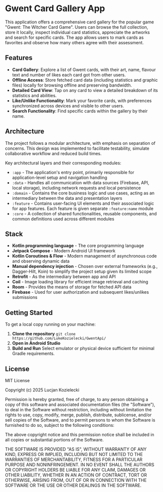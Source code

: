 # Gwent Card Gallery App

This application offers a comprehensive card gallery for the popular game "Gwent: The Witcher Card Game". Users can browse the full collection, store it locally, inspect individual card statistics, appreciate the artworks and search for specific cards. The app allows users to mark cards as favorites and observe how many others agree with their assessment.

## Features

- **Card Gallery**: Explore a list of Gwent cards, with their art, name, flavour text and number of likes each card got from other users. 
- **Offline Access**: Store fetched card data (including statistics and graphic files) locally for browsing offline and preserving bandwidth.
- **Detailed Card View**: Tap on any card to view a detailed breakdown of its statistics and abilities.
- **Like/Unlike Functionality**: Mark your favorite cards, with preferences synchronized across devices and visible to other users.
- **Search Functionality**: Find specific cards within the gallery by their name.

## Architecture

The project follows a modular architecture, with emphasis on separation of concerns. This design was implemented to facilitate testability, simulate collaborative workflow and reduced build times.

Key architectural layers and their corresponding modules:
- `:app` - The application's entry point, primarily responsible for application-level setup and navigation handling
- `:data` - Handles all communication with data sources (Firebase, API, local storage), including network requests and local persistence
- `:domain` - Contains the core business logic and use cases, acting as an intermediary between the data and presentation layers
- `:feature` - Contains user-facing UI elements and their associated logic for app features. Each feature is given separate `:feature:name` module
- `:core` - A collection of shared functionalities, reusable components, and common definitions used across different modules

## Stack

- **Kotlin programming language** - The core programming language
- **Jetpack Compose** - Modern Android UI framework
- **Kotlin Coroutines & Flow** - Modern management of asynchronous code and observing dynamic data
- **Manual dependency injection** - Chosen over external frameworks (e.g., Dagger-Hilt, Koin) to simplify the project setup given its limited scope
- **Retrofit** - As the intermediary between app and API
- **Coil** - Image loading library for efficient image retrieval and caching
- **Room** - Provides the means of storage for fetched API data 
- **Firebase** - Used for user authorization and subsequent likes/unlikes submissions

## Getting Started

To get a local copy running on your machine:
1. **Clone the repository**
```git clone https://github.com/LukeKozielecki/GwentApi/```
2. **Open in Android Studio**
3. **Build and Run**
Select emulator or physical device sufficient for minimal Gradle requirements.

## License

MIT License

Copyright (c) 2025 Lucjan Kozielecki

Permission is hereby granted, free of charge, to any person obtaining a copy
of this software and associated documentation files (the "Software"), to deal
in the Software without restriction, including without limitation the rights
to use, copy, modify, merge, publish, distribute, sublicense, and/or sell
copies of the Software, and to permit persons to whom the Software is
furnished to do so, subject to the following conditions:

The above copyright notice and this permission notice shall be included in all
copies or substantial portions of the Software.

THE SOFTWARE IS PROVIDED "AS IS", WITHOUT WARRANTY OF ANY KIND, EXPRESS OR
IMPLIED, INCLUDING BUT NOT LIMITED TO THE WARRANTIES OF MERCHANTABILITY,
FITNESS FOR A PARTICULAR PURPOSE AND NONINFRINGEMENT. IN NO EVENT SHALL THE
AUTHORS OR COPYRIGHT HOLDERS BE LIABLE FOR ANY CLAIM, DAMAGES OR OTHER
LIABILITY, WHETHER IN AN ACTION OF CONTRACT, TORT OR OTHERWISE, ARISING FROM,
OUT OF OR IN CONNECTION WITH THE SOFTWARE OR THE USE OR OTHER DEALINGS IN THE
SOFTWARE.